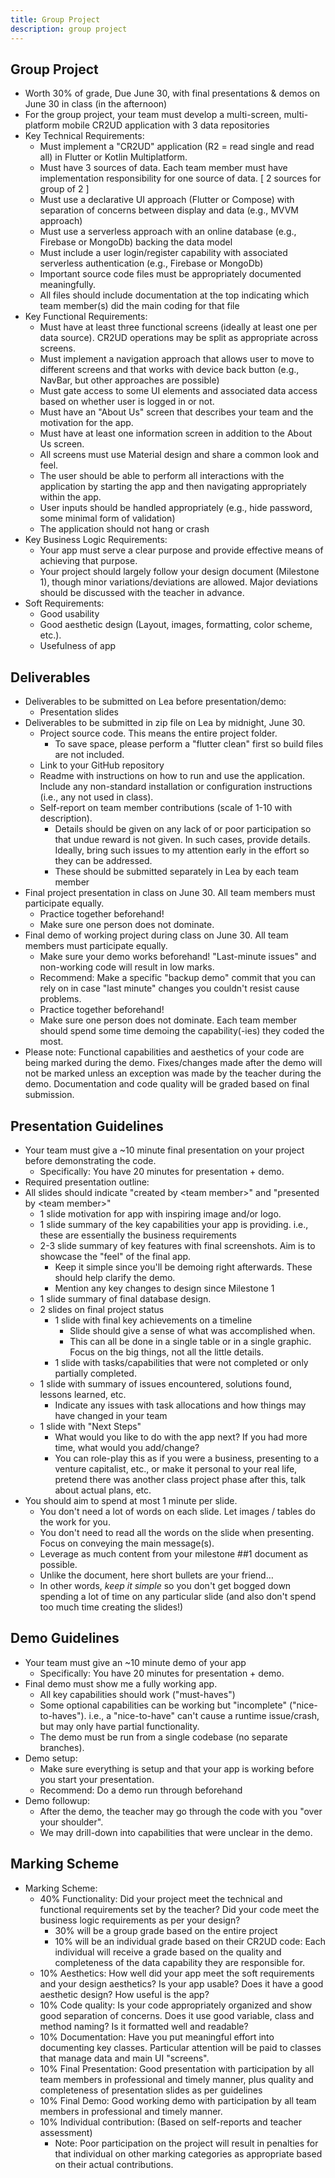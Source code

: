 ```yaml
---
title: Group Project
description: group project
---
```


## Group Project

* Worth 30% of grade\, Due June 30\, with final presentations & demos on June 30 in class \(in the afternoon\)
* For the group project\, your team must develop a multi\-screen\, multi\-platform mobile CR2UD application with 3 data repositories
* Key Technical Requirements:
  * Must implement a "CR2UD" application \(R2 = read single and read all\) in Flutter or Kotlin Multiplatform\.
  * Must have 3 sources of data\.  Each team member must have implementation responsibility for one source of data\. \[ 2 sources for group of 2 \]
  * Must use a declarative UI approach \(Flutter or Compose\) with separation of concerns between display and data \(e\.g\.\, MVVM approach\)
  * Must use a serverless approach with an online database \(e\.g\.\, Firebase or MongoDb\) backing the data model
  * Must include a user login/register capability with associated serverless authentication \(e\.g\.\, Firebase or MongoDb\)
  * Important source code files must be appropriately documented meaningfully\.
  * All files should include documentation at the top indicating which team member\(s\) did the main coding for that file
* Key Functional Requirements:
  * Must have at least three functional screens \(ideally at least one per data source\)\. CR2UD operations may be split as appropriate across screens\.
  * Must implement a navigation approach that allows user to move to different screens and that works with device back button \(e\.g\.\, NavBar\, but other approaches are possible\)
  * Must gate access to some UI elements and associated data access based on whether user is logged in or not\.
  * Must have an "About Us" screen that describes your team and the motivation for the app\.
  * Must have at least one information screen in addition to the About Us screen\.
  * All screens must use Material design and share a common look and feel\.
  * The user should be able to perform all interactions with the application by starting the app and then navigating appropriately within the app\.
  * User inputs should be handled appropriately \(e\.g\.\, hide password\, some minimal form of validation\)
  * The application should not hang or crash
* Key Business Logic Requirements:
  * Your app must serve a clear purpose and provide effective means of achieving that purpose\.
  * Your project should largely follow your design document \(Milestone 1\)\, though minor variations/deviations are allowed\.  Major deviations should be discussed with the teacher in advance\.
* Soft Requirements:
  * Good usability
  * Good aesthetic design \(Layout\, images\, formatting\, color scheme\, etc\.\)\.
  * Usefulness of app

## Deliverables

* Deliverables to be submitted on Lea before presentation/demo:
  * Presentation slides
* Deliverables to be submitted in zip file on Lea by midnight\, June 30\.
  * Project source code\.  This means the entire project folder\.
    * To save space\, please perform a "flutter clean" first so build files are not included\.
  * Link to your GitHub repository
  * Readme with instructions on how to run and use the application\.  Include any non\-standard installation or configuration instructions \(i\.e\.\, any not used in class\)\.
  * Self\-report on team member contributions \(scale of 1\-10 with description\)\.
    * Details should be given on any lack of or poor participation so that undue reward is not given\.  In such cases\, provide details\.  Ideally\, bring such issues to my attention early in the effort so they can be addressed\.
    * These should be submitted separately in Lea by each team member
* Final project presentation in class on June 30\. All team members must participate equally\.
  * Practice together beforehand\!
  * Make sure one person does not dominate\.
* Final demo of working project during class on June 30\.  All team members must participate equally\.
  * Make sure your demo works beforehand\!  "Last\-minute issues" and non\-working code will result in low marks\.
  * Recommend: Make a specific "backup demo" commit that you can rely on in case "last minute" changes you couldn't resist cause problems\.
  * Practice together beforehand\!
  * Make sure one person does not dominate\.  Each team member should spend some time demoing the capability\(\-ies\) they coded the most\.
* Please note: Functional capabilities and aesthetics of your code are being marked during the demo\.  Fixes/changes made after the demo will not be marked unless an exception was made by the teacher during the demo\. Documentation and code quality will be graded based on final submission\.

## Presentation Guidelines

* Your team must give a ~10 minute final presentation on your project before demonstrating the code\.
  * Specifically: You have 20 minutes for presentation \+ demo\.
* Required presentation outline:
* All slides should indicate "created by \<team member>" and "presented by \<team member>"
  * 1 slide motivation for app with inspiring image and/or logo\.
  * 1 slide summary of the key capabilities your app is providing\.  i\.e\.\, these are essentially the business requirements
  * 2\-3 slide summary of key features with final screenshots\.  Aim is to showcase the "feel" of the final app\.
    * Keep it simple since you'll be demoing right afterwards\.  These should help clarify the demo\.
    * Mention any key changes to design since Milestone 1
  * 1 slide summary of final database design\.
  * 2 slides on final project status
    * 1 slide with final key achievements on a timeline
      * Slide should give a sense of what was accomplished when\.
      * This can all be done in a single table or in a single graphic\.  Focus on the big things\, not all the little details\.
    * 1 slide with tasks/capabilities that were not completed or only partially completed\.
  * 1 slide with summary of issues encountered\, solutions found\, lessons learned\, etc\.
    * Indicate any issues with task allocations and how things may have changed in your team
  * 1 slide with "Next Steps"
    * What would you like to do with the app next?  If you had more time\, what would you add/change?
    * You can role\-play this as if you were a business\, presenting to a venture capitalist\, etc\.\, or make it personal to your real life\, pretend there was another class project phase after this\,  talk about actual plans\, etc\.
* You should aim to spend at most 1 minute per slide\.
  * You don't need a lot of words on each slide\.  Let images / tables do the work for you\.
  * You don't need to read all the words on the slide when presenting\.  Focus on conveying the main message\(s\)\.
  * Leverage as much content from your milestone \##1 document as possible\.
  * Unlike the document\, here short bullets are your friend…
  * In other words\,  _keep it simple_  so you don't get bogged down spending a lot of time on any particular slide \(and also don't spend too much time creating the slides\!\)

## Demo Guidelines

* Your team must give an ~10 minute demo of your app
  * Specifically: You have 20 minutes for presentation \+ demo\.
* Final demo must show me a fully working app\.
  * All key capabilities should work \("must\-haves"\)
  * Some optional capabilities can be working but "incomplete" \("nice\-to\-haves"\)\.  i\.e\.\, a "nice\-to\-have" can't cause a runtime issue/crash\, but may only have partial functionality\.
  * The demo must be run from a single codebase \(no separate branches\)\.
* Demo setup:
  * Make sure everything is setup and that your app is working before you start your presentation\.
  * Recommend: Do a demo run through beforehand
* Demo followup:
  * After the demo\, the teacher may go through the code with you "over your shoulder"\.
  * We may drill\-down into capabilities that were unclear in the demo\.

## Marking Scheme

* Marking Scheme:
  * 40% Functionality: Did your project meet the technical and functional requirements set by the teacher? Did your code meet the business logic requirements as per your design?
    * 30% will be a group grade based on the entire project
    * 10% will be an individual grade based on their CR2UD code: Each individual will receive a grade based on the quality and completeness of the data capability they are responsible for\.
  * 10% Aesthetics: How well did your app meet the soft requirements and your design aesthetics?  Is your app usable? Does it have a good aesthetic design? How useful is the app?
  * 10% Code quality: Is your code appropriately organized and show good separation of concerns\.  Does it use good variable\, class and method naming? Is it formatted well and readable?
  * 10% Documentation: Have you put meaningful effort into documenting key classes\.  Particular attention will be paid to classes that manage data and main UI "screens"\.
  * 10% Final Presentation: Good presentation with participation by all team members in professional and timely manner\, plus quality and completeness of presentation slides as per guidelines
  * 10% Final Demo: Good working demo with participation by all team members in professional and timely manner\.
  * 10% Individual contribution: \(Based on self\-reports and teacher assessment\)
    * Note: Poor participation on the project will result in penalties for that individual on other marking categories as appropriate based on their actual contributions\.

